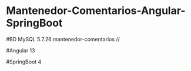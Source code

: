 # Mantenedor-Comentarios-Angular-SpringBoot

#BD MySQL 5.7.26
mantenedor-comentarios  // 

#Angular 13

#SpringBoot 4
